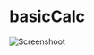 # basicCalc

![Screenshoot](https://github.com/rozumXD/basicCalc/assets/109417505/055d994f-ec5a-4741-b0bf-695bbb8da7b0)
